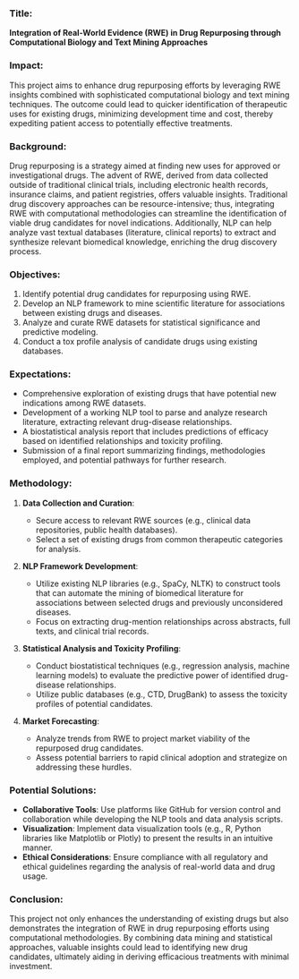 ### Title:
**Integration of Real-World Evidence (RWE) in Drug Repurposing through Computational Biology and Text Mining Approaches**

### Impact:
This project aims to enhance drug repurposing efforts by leveraging RWE insights combined with sophisticated computational biology and text mining techniques. The outcome could lead to quicker identification of therapeutic uses for existing drugs, minimizing development time and cost, thereby expediting patient access to potentially effective treatments.

### Background:
Drug repurposing is a strategy aimed at finding new uses for approved or investigational drugs. The advent of RWE, derived from data collected outside of traditional clinical trials, including electronic health records, insurance claims, and patient registries, offers valuable insights. Traditional drug discovery approaches can be resource-intensive; thus, integrating RWE with computational methodologies can streamline the identification of viable drug candidates for novel indications. Additionally, NLP can help analyze vast textual databases (literature, clinical reports) to extract and synthesize relevant biomedical knowledge, enriching the drug discovery process.

### Objectives:
1. Identify potential drug candidates for repurposing using RWE.
2. Develop an NLP framework to mine scientific literature for associations between existing drugs and diseases.
3. Analyze and curate RWE datasets for statistical significance and predictive modeling.
4. Conduct a tox profile analysis of candidate drugs using existing databases.

### Expectations:
- Comprehensive exploration of existing drugs that have potential new indications among RWE datasets.
- Development of a working NLP tool to parse and analyze research literature, extracting relevant drug-disease relationships.
- A biostatistical analysis report that includes predictions of efficacy based on identified relationships and toxicity profiling.
- Submission of a final report summarizing findings, methodologies employed, and potential pathways for further research.

### Methodology:
1. **Data Collection and Curation**:
   - Secure access to relevant RWE sources (e.g., clinical data repositories, public health databases).
   - Select a set of existing drugs from common therapeutic categories for analysis.

2. **NLP Framework Development**:
   - Utilize existing NLP libraries (e.g., SpaCy, NLTK) to construct tools that can automate the mining of biomedical literature for associations between selected drugs and previously unconsidered diseases.
   - Focus on extracting drug-mention relationships across abstracts, full texts, and clinical trial records.

3. **Statistical Analysis and Toxicity Profiling**:
   - Conduct biostatistical techniques (e.g., regression analysis, machine learning models) to evaluate the predictive power of identified drug-disease relationships.
   - Utilize public databases (e.g., CTD, DrugBank) to assess the toxicity profiles of potential candidates.

4. **Market Forecasting**:
   - Analyze trends from RWE to project market viability of the repurposed drug candidates.
   - Assess potential barriers to rapid clinical adoption and strategize on addressing these hurdles.

### Potential Solutions:
- **Collaborative Tools**: Use platforms like GitHub for version control and collaboration while developing the NLP tools and data analysis scripts.
- **Visualization**: Implement data visualization tools (e.g., R, Python libraries like Matplotlib or Plotly) to present the results in an intuitive manner.
- **Ethical Considerations**: Ensure compliance with all regulatory and ethical guidelines regarding the analysis of real-world data and drug usage.

### Conclusion:
This project not only enhances the understanding of existing drugs but also demonstrates the integration of RWE in drug repurposing efforts using computational methodologies. By combining data mining and statistical approaches, valuable insights could lead to identifying new drug candidates, ultimately aiding in deriving efficacious treatments with minimal investment.